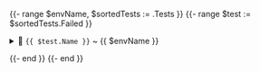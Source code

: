 {{- range $envName, $sortedTests := .Tests }}
{{- range $test := $sortedTests.Failed }}

<p>
<details>
<summary>🐞 <code>{{ $test.Name }}</code> ~ {{ $envName }}</summary>

```
{{ $test.Error }}
```

</details>
</p>

{{- end }}
{{- end }}
